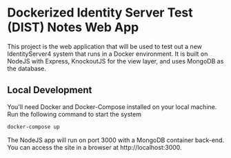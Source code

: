 # Dockerized Identity Server Test (DIST) Notes Web App

This project is the web application that will be used to test out a new IdentityServer4 system that runs in a Docker environment. It is built on NodeJS with Express, KnockoutJS for the view layer, and uses MongoDB as the database.

## Local Development

You'll need Docker and Docker-Compose installed on your local machine. Run the following command to start the system

```bash
docker-compose up
```

The NodeJS app will run on port 3000 with a MongoDB container back-end. You can access the site in a browser at http://localhost:3000.
